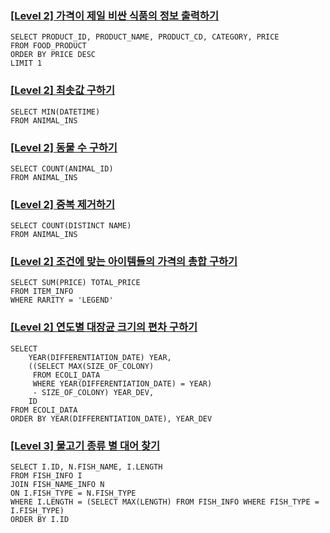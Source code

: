 <h3 id="level-2-가격이-제일-비싼-식품의-정보-출력하기"><a href="https://school.programmers.co.kr/learn/courses/30/lessons/131115">[Level 2] 가격이 제일 비싼 식품의 정보 출력하기</a></h3>
<pre><code class="language-sql">SELECT PRODUCT_ID, PRODUCT_NAME, PRODUCT_CD, CATEGORY, PRICE
FROM FOOD_PRODUCT
ORDER BY PRICE DESC
LIMIT 1</code></pre>
<h3 id="level-2-최솟값-구하기"><a href="https://school.programmers.co.kr/learn/courses/30/lessons/59038">[Level 2] 최솟값 구하기</a></h3>
<pre><code class="language-sql">SELECT MIN(DATETIME)
FROM ANIMAL_INS</code></pre>
<h3 id="level-2-동물-수-구하기"><a href="https://school.programmers.co.kr/learn/courses/30/lessons/59406">[Level 2] 동물 수 구하기</a></h3>
<pre><code class="language-sql">SELECT COUNT(ANIMAL_ID)
FROM ANIMAL_INS</code></pre>
<h3 id="level-2-중복-제거하기"><a href="https://school.programmers.co.kr/learn/courses/30/lessons/59408">[Level 2] 중복 제거하기</a></h3>
<pre><code class="language-sql">SELECT COUNT(DISTINCT NAME)
FROM ANIMAL_INS</code></pre>
<h3 id="level-2-조건에-맞는-아이템들의-가격의-총합-구하기"><a href="https://school.programmers.co.kr/learn/courses/30/lessons/273709">[Level 2] 조건에 맞는 아이템들의 가격의 총합 구하기</a></h3>
<pre><code class="language-sql">SELECT SUM(PRICE) TOTAL_PRICE
FROM ITEM_INFO
WHERE RARITY = 'LEGEND'</code></pre>
<h3 id="level-2-연도별-대장균-크기의-편차-구하기"><a href="https://school.programmers.co.kr/learn/courses/30/lessons/299310">[Level 2] 연도별 대장균 크기의 편차 구하기 </a></h3>
<pre><code class="language-sql">SELECT
    YEAR(DIFFERENTIATION_DATE) YEAR,
    ((SELECT MAX(SIZE_OF_COLONY)
     FROM ECOLI_DATA
     WHERE YEAR(DIFFERENTIATION_DATE) = YEAR)
     - SIZE_OF_COLONY) YEAR_DEV,
    ID
FROM ECOLI_DATA
ORDER BY YEAR(DIFFERENTIATION_DATE), YEAR_DEV</code></pre>
<h3 id="level-3-물고기-종류-별-대어-찾기"><a href="https://school.programmers.co.kr/learn/courses/30/lessons/293261">[Level 3] 물고기 종류 별 대어 찾기</a></h3>
<pre><code class="language-sql">SELECT I.ID, N.FISH_NAME, I.LENGTH
FROM FISH_INFO I
JOIN FISH_NAME_INFO N
ON I.FISH_TYPE = N.FISH_TYPE
WHERE I.LENGTH = (SELECT MAX(LENGTH) FROM FISH_INFO WHERE FISH_TYPE = I.FISH_TYPE)
ORDER BY I.ID</code></pre>